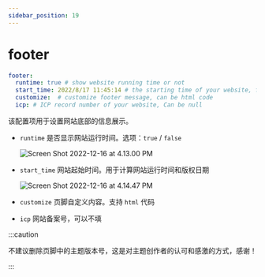```yaml
---
sidebar_position: 19
---
```



# footer

```yaml
footer:
  runtime: true # show website running time or not
  start_time: 2022/8/17 11:45:14 # the starting time of your website, format: yyyy/mm/dd hh:mm:ss
  customize:  # customize footer message, can be html code
  icp: # ICP record number of your website, Can be null
```

该配置项用于设置网站底部的信息展示。

- `runtime` 是否显示网站运行时间。选项：`true` / `false`

  ![Screen Shot 2022-12-16 at 4.13.00 PM](https://evan.beee.top/img/Screen%20Shot%202022-12-16%20at%204.13.00%20PM.png)

- `start_time` 网站起始时间。用于计算网站运行时间和版权日期

  ![Screen Shot 2022-12-16 at 4.14.47 PM](https://evan.beee.top/img/Screen%20Shot%202022-12-16%20at%204.14.47%20PM.png)

- `customize` 页脚自定义内容。支持 `html` 代码

- `icp` 网站备案号，可以不填



:::caution

不建议删除页脚中的主题版本号，这是对主题创作者的认可和感激的方式，感谢！

:::
